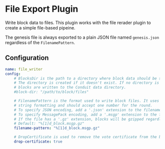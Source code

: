 # File Export Plugin

Write block data to files. This plugin works with the file rerader plugin to create a simple file-based pipeine.

The genesis file is always exported to a plain JSON file named `genesis.json` regardless of the `FilenamePattern`.

## Configuration

```yml @sample.yaml
name: file_writer
config:
    # BlocksDir is the path to a directory where block data should be stored.
    # The directory is created if it doesn't exist. If no directory is provided
    # blocks are written to the Conduit data directory.
    #block-dir: "/path/to/block/files"

    # FilenamePattern is the format used to write block files. It uses go
    # string formatting and should accept one number for the round.
    # To specify JSON encoding, add a '.json' extension to the filename.
    # To specify MessagePack encoding, add a '.msgp' extension to the filename.
    # If the file has a '.gz' extension, blocks will be gzipped regardless of encoding.
    # Default: "%[1]d_block.msgp.gz"
    filename-pattern: "%[1]d_block.msgp.gz"

    # DropCertificate is used to remove the vote certificate from the block data before writing files.
    drop-certificate: true
```

